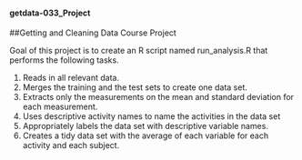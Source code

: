 #### getdata-033_Project
##Getting and Cleaning Data Course Project

Goal of this project is to create an R script named run_analysis.R that performs the following tasks.

1. Reads in all relevant data.
2. Merges the training and the test sets to create one data set.
3. Extracts only the measurements on the mean and standard deviation for each measurement. 
4. Uses descriptive activity names to name the activities in the data set
5. Appropriately labels the data set with descriptive variable names. 
6. Creates a tidy data set with the average of each variable for each activity and each subject.